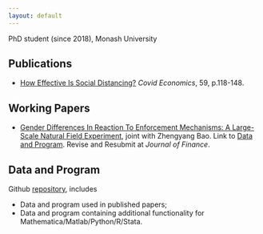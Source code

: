 ```yaml
---
layout: default
---
```


PhD student (since 2018), Monash University



## Publications

- [How Effective Is Social Distancing?](https://papers.ssrn.com/sol3/papers.cfm?abstract_id=3680321) *Covid Economics*, 59, p.118-148.



## Working Papers

- [Gender Differences In Reaction To Enforcement Mechanisms: A Large-Scale Natural Field Experiment](https://papers.ssrn.com/sol3/papers.cfm?abstract_id=3641282), joint with Zhengyang Bao. Link to [Data and Program](https://github.com/difang-huang?tab=repositories). Revise and Resubmit at *Journal of Finance*.



## Data and Program

Github [repository](https://github.com/difang-huang?tab=repositories), includes

- Data and program used in published papers;
- Data and program containing additional functionality for Mathematica/Matlab/Python/R/Stata.
